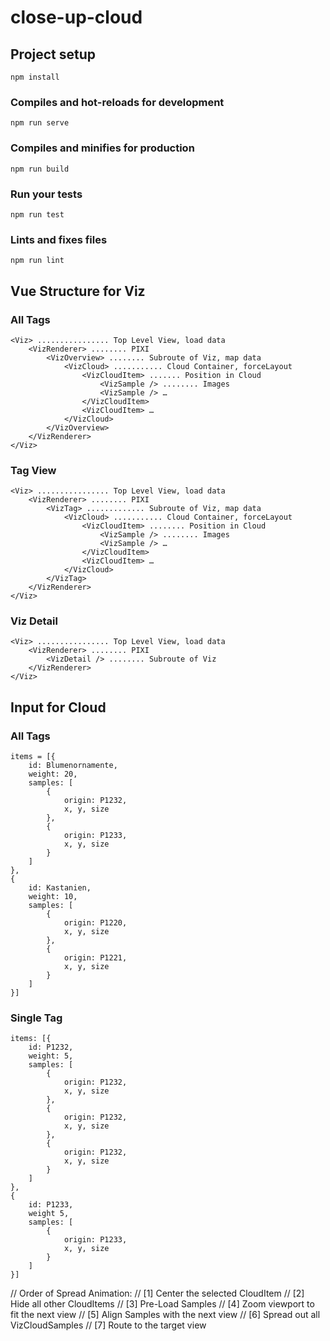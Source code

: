 # close-up-cloud

## Project setup
```
npm install
```

### Compiles and hot-reloads for development
```
npm run serve
```

### Compiles and minifies for production
```
npm run build
```

### Run your tests
```
npm run test
```

### Lints and fixes files
```
npm run lint
```

## Vue Structure for Viz 

### All Tags

```
<Viz> ................ Top Level View, load data
    <VizRenderer> ........ PIXI 
        <VizOverview> ........ Subroute of Viz, map data
            <VizCloud> ........... Cloud Container, forceLayout
                <VizCloudItem> ....... Position in Cloud
                    <VizSample /> ........ Images
                    <VizSample /> …
                </VizCloudItem>
                <VizCloudItem> …
            </VizCloud>
        </VizOverview>
    </VizRenderer>
</Viz>
```

### Tag View

```
<Viz> ................ Top Level View, load data
    <VizRenderer> ........ PIXI 
        <VizTag> ............. Subroute of Viz, map data
            <VizCloud> ........... Cloud Container, forceLayout
                <VizCloudItem> ........ Position in Cloud
                    <VizSample /> ........ Images
                    <VizSample /> …
                </VizCloudItem>
                <VizCloudItem> …
            </VizCloud>
        </VizTag>
    </VizRenderer>
</Viz>
```

### Viz Detail

```
<Viz> ................ Top Level View, load data
    <VizRenderer> ........ PIXI 
        <VizDetail /> ........ Subroute of Viz
    </VizRenderer>
</Viz>
```

## Input for Cloud

### All Tags

```
items = [{
    id: Blumenornamente,
    weight: 20,
    samples: [
        {
            origin: P1232,
            x, y, size
        },
        {
            origin: P1233,
            x, y, size
        }
    ]
},
{
    id: Kastanien,
    weight: 10,
    samples: [
        {
            origin: P1220,
            x, y, size
        },
        {
            origin: P1221,
            x, y, size
        }
    ]
}]
```

### Single Tag

```
items: [{
    id: P1232,
    weight: 5,
    samples: [
        {
            origin: P1232,
            x, y, size
        },
        {
            origin: P1232,
            x, y, size
        },
        {
            origin: P1232,
            x, y, size
        }
    ]
},
{
    id: P1233,
    weight 5,
    samples: [
        {
            origin: P1233,
            x, y, size
        }
    ]
}]
```





// Order of Spread Animation:
// [1] Center the selected CloudItem
// [2] Hide all other CloudItems
// [3] Pre-Load Samples
// [4] Zoom viewport to fit the next view
// [5] Align Samples with the next view
// [6] Spread out all VizCloudSamples
// [7] Route to the target view